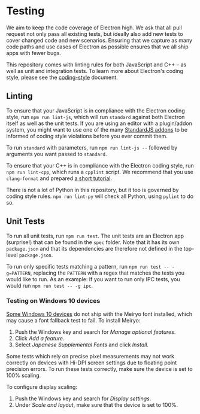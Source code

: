 # Testing

We aim to keep the code coverage of Electron high. We ask that all pull
request not only pass all existing tests, but ideally also add new tests
to cover changed code and new scenarios. Ensuring that we capture as
many code paths and use cases of Electron as possible ensures that we
all ship apps with fewer bugs.

This repository comes with linting rules for both JavaScript and C++ –
as well as unit and integration tests. To learn more about Electron's
coding style, please see the [coding-style](coding-style.md) document.

## Linting
To ensure that your JavaScript is in compliance with the Electron coding
style, run `npm run lint-js`, which will run `standard` against both
Electron itself as well as the unit tests. If you are using an editor
with a plugin/addon system, you might want to use one of the many
[StandardJS addons][standard-addons] to be informed of coding style
violations before you ever commit them.

To run `standard` with parameters, run `npm run lint-js --` followed by
arguments you want passed to `standard`.

To ensure that your C++ is in compliance with the Electron coding style,
run `npm run lint-cpp`, which runs a `cpplint` script. We recommend that
you use `clang-format` and prepared [a short tutorial](clang-format.md).

There is not a lot of Python in this repository, but it too is governed
by coding style rules. `npm run lint-py` will check all Python, using
`pylint` to do so.

## Unit Tests

To run all unit tests, run `npm run test`. The unit tests are an Electron
app (surprise!) that can be found in the `spec` folder. Note that it has
its own `package.json` and that its dependencies are therefore not defined
in the top-level `package.json`.

To run only specific tests matching a pattern, run `npm run test --
-g=PATTERN`, replacing the `PATTERN` with a regex that matches the tests
you would like to run. As an example: If you want to run only IPC tests, you
would run `npm run test -- -g ipc`.

[standard-addons]: https://standardjs.com/#are-there-text-editor-plugins

### Testing on Windows 10 devices
[Some Windows 10 devices](https://docs.microsoft.com/en-us/typography/fonts/windows_10_font_list) do not ship with the Meiryo font installed, which may cause a font fallback test to fail. To install Meiryo:
1. Push the Windows key and search for _Manage optional features_.
1. Click _Add a feature_.
1. Select _Japanese Supplemental Fonts_ and click _Install_.


Some tests which rely on precise pixel measurements may not work correctly on
devices with Hi-DPI screen settings due to floating point precision errors.
To run these tests correctly, make sure the device is set to 100% scaling.

To configure display scaling:
1. Push the Windows key and search for _Display settings_.
1. Under _Scale and layout_, make sure that the device is set to 100%.
